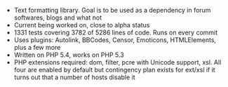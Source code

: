 * Text formatting library. Goal is to be used as a dependency in forum softwares, blogs and what not
* Current being worked on, close to alpha status
* 1331 tests covering 3782 of 5286 lines of code. Runs on every commit
* Uses plugins: Autolink, BBCodes, Censor, Emoticons, HTMLElements, plus a few more
* Written on PHP 5.4, works on PHP 5.3
* PHP extensions required: dom, filter, pcre with Unicode support, xsl. All four are enabled by default but contingency plan exists for ext/xsl if it turns out that a number of hosts disable it

